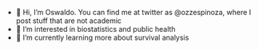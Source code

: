- 👋 Hi, I’m Oswaldo. You can find me at twitter as @ozzespinoza, where I post stuff that are not academic
- 👀 I’m interested in biostatistics and public health
- 🌱 I’m currently learning more about survival analysis

<!---
- 💞️ I’m looking to collaborate on ...
- 📫 How to reach me ...
oespinozah/oespinozah is a ✨ special ✨ repository because its `README.md` (this file) appears on your GitHub profile.
You can click the Preview link to take a look at your changes.
--->
